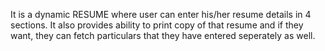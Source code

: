 It is a dynamic RESUME where user can enter his/her resume details in 4 sections. It also provides ability to print copy of  that resume and if they want, they can fetch particulars that they have entered seperately as well.
